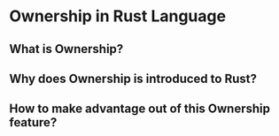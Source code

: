 # Ownership in Rust Language

## What is Ownership?

## Why does Ownership is introduced to Rust?

## How to make advantage out of this Ownership feature?

